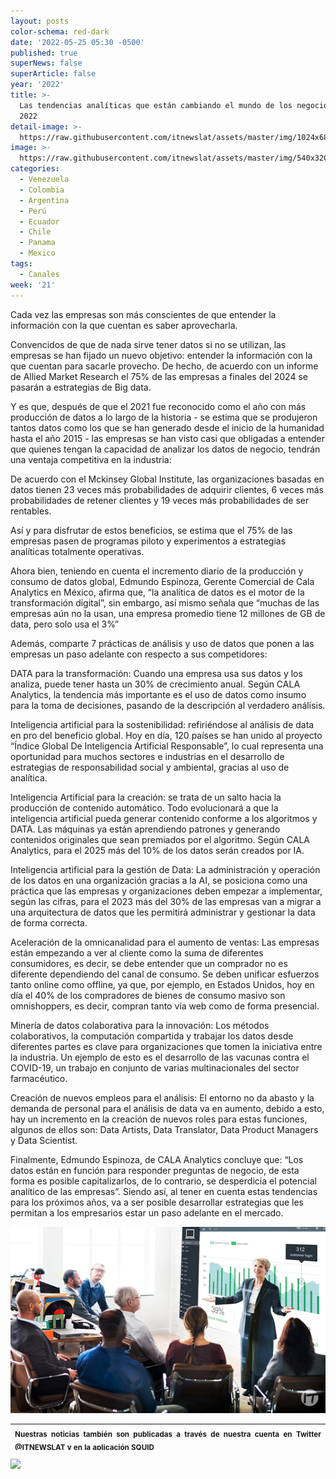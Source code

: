 ```yaml
---
layout: posts
color-schema: red-dark
date: '2022-05-25 05:30 -0500'
published: true
superNews: false
superArticle: false
year: '2022'
title: >-
  Las tendencias analíticas que están cambiando el mundo de los negocios en este
  2022
detail-image: >-
  https://raw.githubusercontent.com/itnewslat/assets/master/img/1024x680/tendencias-digitales-g.jpg
image: >-
  https://raw.githubusercontent.com/itnewslat/assets/master/img/540x320/tendencias-digitales-p.jpg
categories:
  - Venezuela
  - Colombia
  - Argentina
  - Perú
  - Ecuador
  - Chile
  - Panama
  - Mexico
tags:
  - Canales
week: '21'
---
```

Cada vez las empresas son más conscientes de que entender la información con la que cuentan es saber aprovecharla.  
 
Convencidos de que de nada sirve tener datos si no se utilizan, las empresas se han fijado un nuevo objetivo: entender la información con la que cuentan para sacarle provecho. De hecho, de acuerdo con un informe de Allied Market Research el 75% de las empresas a finales del 2024 se pasarán a estrategias de Big data. 
 
Y es que, después de que el 2021 fue reconocido como el año con más producción de datos a lo largo de la historia - se estima que se produjeron tantos datos como los que se han generado desde el inicio de la humanidad hasta el año 2015 - las empresas se han visto casi que obligadas a entender que quienes tengan la capacidad de analizar los datos de negocio, tendrán una ventaja competitiva en la industria:  
 
De acuerdo con el Mckinsey Global Institute, las organizaciones basadas en datos tienen ​23 veces más probabilidades de adquirir clientes, 6 veces más probabilidades de retener clientes y 19 veces más probabilidades de ser rentables. 
 
Así y para disfrutar de estos beneficios, se estima que el 75% de las empresas pasen de programas piloto y experimentos a estrategias analíticas totalmente operativas.  
 
Ahora bien, teniendo en cuenta el incremento diario de la producción y consumo de datos global, Edmundo Espinoza, Gerente Comercial de Cala Analytics en México, afirma que, “la analítica de datos es el motor de la transformación digital”, sin embargo, así mismo señala que “muchas de las empresas aún no la usan, una empresa promedio tiene 12 millones de GB de data, pero solo usa el 3%” 

Además, comparte 7 prácticas de análisis y uso de datos que ponen a las empresas un paso adelante con respecto a sus competidores:  
 
DATA para la transformación: Cuando una empresa usa sus datos y los analiza, puede tener hasta un 30% de crecimiento anual. Según CALA Analytics, la tendencia más importante es el uso de datos como insumo para la toma de decisiones, pasando de la descripción al verdadero análisis.  
 
Inteligencia artificial para la sostenibilidad:  refiriéndose al análisis de data en pro del beneficio global. Hoy en día, 120 países se han unido al proyecto “Índice Global De Inteligencia Artificial Responsable”, lo cual representa una oportunidad para muchos sectores e industrias en el desarrollo de estrategias de responsabilidad social y ambiental, gracias al uso de analítica. 
 
 Inteligencia Artificial para la creación: se trata de un salto hacia la producción        de contenido automático. Todo evolucionará a que la inteligencia artificial pueda generar contenido conforme a los algoritmos y DATA. Las máquinas ya están aprendiendo patrones y generando contenidos originales que sean premiados por el algoritmo. Según CALA Analytics, para el 2025 más del 10% de los datos serán creados por IA. 
 
Inteligencia artificial para la gestión de Data: La administración y operación de los datos en una organización gracias a la AI, se posiciona como una práctica que las empresas y organizaciones deben empezar a implementar, según las cifras, para el 2023 más del 30% de las empresas van a migrar a una arquitectura de datos que les permitirá administrar y gestionar la data de forma correcta.  
 
Aceleración de la omnicanalidad para el aumento de ventas: Las empresas están empezando a ver al cliente como la suma de diferentes consumidores, es decir, se debe entender que un comprador no es diferente dependiendo del canal de consumo. Se deben unificar esfuerzos tanto online como offline, ya que, por ejemplo, en Estados Unidos, hoy en día el 40% de los compradores de bienes de consumo masivo son omnishoppers, es decir, compran tanto vía web como de forma presencial. 
 
Minería de datos colaborativa para la innovación:  Los métodos colaborativos, la computación compartida y trabajar los datos desde diferentes partes es clave para organizaciones que tomen la iniciativa entre la industria.  Un ejemplo de esto es el desarrollo de las vacunas contra el COVID-19, un trabajo en conjunto de varias multinacionales del sector farmacéutico. 
 
Creación de nuevos empleos para el análisis:  El entorno no da abasto y la demanda de personal para el análisis de data va en aumento, debido a esto, hay un incremento en la creación de nuevos roles para estas funciones, algunos de ellos son: Data Artists, Data Translator, Data Product Managers y Data Scientist.  
 
Finalmente, Edmundo Espinoza, de CALA Analytics concluye que: “Los datos están en función para responder preguntas de negocio, de esta forma es posible capitalizarlos, de lo contrario, se desperdicia el potencial analítico de las empresas”. Siendo así, al tener en cuenta estas tendencias para los próximos años, va a ser posible desarrollar estrategias que les permitan a los empresarios estar un paso adelante en el mercado.  

![](https://raw.githubusercontent.com/itnewslat/assets/master/img/540x320/tendencias-digitales-p.jpg)

<table style="height: 42px;" width="569">
<tbody>
<tr>
<td style="text-align: justify;"><sub><strong>Nuestras noticias también son publicadas a través de nuestra cuenta en Twitter <a href="https://twitter.com/itnewslat?lang=es">@ITNEWSLAT</a> y en la aplicación <a href="https://squidapp.co/en/">SQUID</a></strong></sub></td>
</tr>
</tbody>
</table>

<img src="https://tracker.metricool.com/c3po.jpg?hash=56f88a41e39ab42c063cc51676587a04"/>
